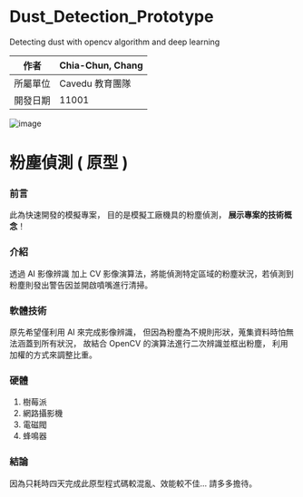 # Dust_Detection_Prototype
Detecting dust with opencv algorithm and deep learning

| 作者 | Chia-Chun, Chang |
| ---- | ---|
| 所屬單位  | Cavedu 教育團隊 |
| 開發日期  | 11001 |

![image](figures/dust_detection_demo_gif.gif)

# 粉塵偵測 ( 原型 )

### 前言
此為快速開發的模擬專案，
目的是模擬工廠機具的粉塵偵測，
**展示專案的技術概念**！

### 介紹
透過 AI 影像辨識 加上 CV 影像演算法，將能偵測特定區域的粉塵狀況，若偵測到粉塵則發出警告因並開啟噴嘴進行清掃。

### 軟體技術
原先希望僅利用 AI 來完成影像辨識，
但因為粉塵為不規則形狀，蒐集資料時怕無法涵蓋到所有狀況，
故結合 OpenCV 的演算法進行二次辨識並框出粉塵，
利用加權的方式來調整比重。

### 硬體
1. 樹莓派
2. 網路攝影機
3. 電磁閥
4. 蜂鳴器

### 結論
因為只耗時四天完成此原型程式碼較混亂、效能較不佳...
請多多擔待。

